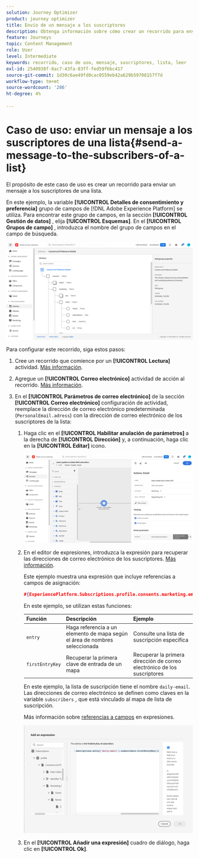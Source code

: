 ```yaml
---
solution: Journey Optimizer
product: journey optimizer
title: Envío de un mensaje a los suscriptores
description: Obtenga información sobre cómo crear un recorrido para enviar un mensaje a los suscriptores de una lista
feature: Journeys
topic: Content Management
role: User
level: Intermediate
keywords: recorrido, caso de uso, mensaje, suscriptores, lista, leer
exl-id: 2540938f-8ac7-43fa-83ff-fed59f6bc417
source-git-commit: 1d30c6ae49fd0cac0559eb42a629b59708157f7d
workflow-type: tm+mt
source-wordcount: '286'
ht-degree: 4%

---
```


# Caso de uso: enviar un mensaje a los suscriptores de una lista{#send-a-message-to-the-subscribers-of-a-list}

El propósito de este caso de uso es crear un recorrido para enviar un mensaje a los suscriptores de una lista.

En este ejemplo, la variable **[!UICONTROL Detalles de consentimiento y preferencia]** grupo de campos de [!DNL Adobe Experience Platform] se utiliza. Para encontrar este grupo de campos, en la sección **[!UICONTROL Gestión de datos]** , elija **[!UICONTROL Esquemas]**. En el **[!UICONTROL Grupos de campo]** , introduzca el nombre del grupo de campos en el campo de búsqueda.

![Este grupo de campos incluye el elemento subscriptions](assets/consent-and-preference-details-field-group.png)

Para configurar este recorrido, siga estos pasos:

1. Cree un recorrido que comience por un **[!UICONTROL Lectura]** actividad. [Más información](journey-gs.md).
1. Agregue un **[!UICONTROL Correo electrónico]** actividad de acción al recorrido. [Más información](journeys-message.md).
1. En el **[!UICONTROL Parámetros de correo electrónico]** de la sección **[!UICONTROL Correo electrónico]** configuración de actividad, reemplace la dirección de correo electrónico predeterminada (`PersonalEmail.adress`) con la dirección de correo electrónico de los suscriptores de la lista:

   1. Haga clic en el **[!UICONTROL Habilitar anulación de parámetros]** a la derecha de **[!UICONTROL Dirección]** y, a continuación, haga clic en la **[!UICONTROL Editar]** icono.

      ![](assets/message-to-subscribers-uc-1.png)

   1. En el editor de expresiones, introduzca la expresión para recuperar las direcciones de correo electrónico de los suscriptores. [Más información](expression/expressionadvanced.md).

      Este ejemplo muestra una expresión que incluye referencias a campos de asignación:

      ```json
      #{ExperiencePlatform.Subscriptions.profile.consents.marketing.email.subscriptions.entry('daily-email').subscribers.firstEntryKey()}
      ```

      En este ejemplo, se utilizan estas funciones:

      | Función | Descripción | Ejemplo |
      | --- | --- | --- |
      | `entry` | Haga referencia a un elemento de mapa según el área de nombres seleccionada | Consulte una lista de suscripción específica |
      | `firstEntryKey` | Recuperar la primera clave de entrada de un mapa | Recuperar la primera dirección de correo electrónico de los suscriptores |

      En este ejemplo, la lista de suscripción tiene el nombre `daily-email`. Las direcciones de correo electrónico se definen como claves en la variable `subscribers` , que está vinculado al mapa de lista de suscripción.

      Más información sobre [referencias a campos](expression/field-references.md) en expresiones.

      ![](assets/message-to-subscribers-uc-2.png)

   1. En el **[!UICONTROL Añadir una expresión]** cuadro de diálogo, haga clic en **[!UICONTROL Ok]**.

